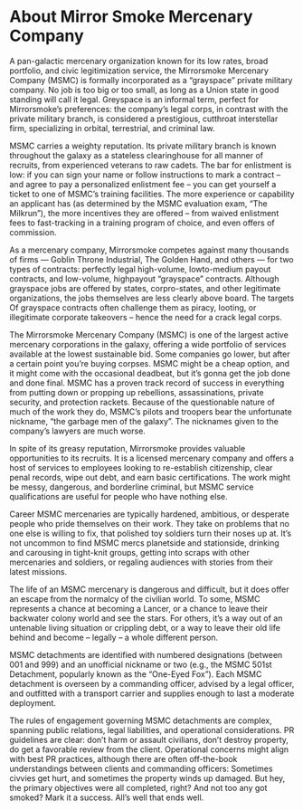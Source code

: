 # About Mirror Smoke Mercenary Company

A pan-galactic mercenary organization known for its
 low rates, broad portfolio, and civic legitimization
 service, the Mirrorsmoke Mercenary Company
 (MSMC) is formally incorporated as a “grayspace”
 private military company. No job is too big or too
 small, as long as a Union state in good standing will
 call it legal. Greyspace is an informal term, perfect for
 Mirrorsmoke’s preferences: the company’s legal
corps, in contrast with the private military branch, is
 considered a prestigious, cutthroat interstellar firm,
 specializing in orbital, terrestrial, and criminal law.

MSMC carries a weighty reputation. Its private
 military branch is known throughout the galaxy as a
 stateless clearinghouse for all manner of recruits,
 from experienced veterans to raw cadets. The bar for
 enlistment is low: if you can sign your name or follow
 instructions to mark a contract – and agree to pay a
 personalized enlistment fee – you can get yourself a
 ticket to one of MSMC’s training facilities. The more
 experience or capability an applicant has (as determined by the MSMC evaluation exam, “The Milkrun”),
 the more incentives they are offered – from waived
 enlistment fees to fast-tracking in a training program
 of choice, and even offers of commission.

As a mercenary company, Mirrorsmoke competes
 against many thousands of firms — Goblin Throne
 Industrial, The Golden Hand, and others — for two
 types of contracts: perfectly legal high-volume, lowto-medium payout contracts, and low-volume, highpayout “grayspace” contracts. Although grayspace
 jobs are offered by states, corpro-states, and other
 legitimate organizations, the jobs themselves are less
 clearly above board. The targets Of grayspace
 contracts often challenge them as piracy, looting, or
 illegitimate corporate takeovers – hence the need for
 a crack legal corps.

The Mirrorsmoke Mercenary Company (MSMC) is
 one of the largest active mercenary corporations in
 the galaxy, offering a wide portfolio of services
 available at the lowest sustainable bid. Some
companies go lower, but after a certain point you’re
 buying corpses. MSMC might be a cheap option, and
 it might come with the occasional deadbeat, but it’s gonna
 get the job done and done final.
 MSMC has a proven track
 record of success in everything from putting down
 or propping up rebellions, assassinations, private
 security, and protection rackets. Because of the questionable nature of much of the work they do, MSMC’s
 pilots and troopers bear the unfortunate nickname,
 “the garbage men of the galaxy”. The nicknames given
 to the company’s lawyers are much worse.

In spite of its greasy reputation, Mirrorsmoke provides
 valuable opportunities to its recruits. It is a licensed
 mercenary company and offers a host of services to
 employees looking to re-establish citizenship, clear penal records, wipe out debt, and earn basic certifications. The work might be messy, dangerous, and
 borderline criminal, but MSMC service qualifications are
 useful for people who have nothing else.

Career MSMC mercenaries are typically hardened,
 ambitious, or desperate people who pride themselves
 on their work. They take on problems that no one else
 is willing to fix, that polished toy soldiers turn their
 noses up at. It’s not uncommon to find MSMC mercs
 planetside and stationside, drinking and carousing in
 tight-knit groups, getting into scraps with other
 mercenaries and soldiers, or regaling audiences with
 stories from their latest missions.

The life of an MSMC mercenary is dangerous and
 difficult, but it does offer an escape from the normalcy
 of the civilian world. To some, MSMC represents a
 chance at becoming a Lancer, or a chance to
 leave their backwater colony world and see the stars.
 For others, it’s a way out of an untenable living situation or crippling debt, or a way to leave their old life
 behind and become – legally – a whole different
 person.

MSMC detachments are identified with numbered
 designations (between 001 and 999) and an unofficial
 nickname or two (e.g., the MSMC 501st Detachment,
 popularly known as the “One-Eyed Fox”). Each MSMC detachment is overseen by a
 commanding officer, advised by a legal officer, and
 outfitted with a transport carrier and supplies enough
 to last a moderate deployment.

The rules of engagement governing MSMC
 detachments are complex, spanning public relations,
 legal liabilities, and operational considerations. PR
 guidelines are clear: don’t harm or assault civilians,
 don’t destroy property, do get a favorable review
 from the client. Operational concerns might align with best PR practices, although
 there are often off-the-book understandings between
 clients and commanding officers: Sometimes civvies
 get hurt, and sometimes the property winds up damaged. But hey, the primary objectives were all
 completed, right? And not too  any got smoked?
 Mark it a success. All’s well that ends well.
